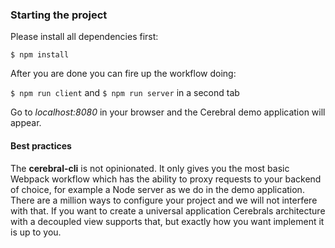 ### Starting the project
Please install all dependencies first:

`$ npm install`

After you are done you can fire up the workflow doing:

`$ npm run client` and `$ npm run server` in a second tab

Go to *localhost:8080* in your browser and the Cerebral demo application will appear.

#### Best practices
The **cerebral-cli** is not opinionated. It only gives you the most basic Webpack workflow which has the ability to proxy requests to your backend of choice, for example a Node server as we do in the demo application. There are a million ways to configure your project and we will not interfere with that. If you want to create a universal application Cerebrals architecture with a decoupled view supports that, but exactly how you want implement it is up to you.
